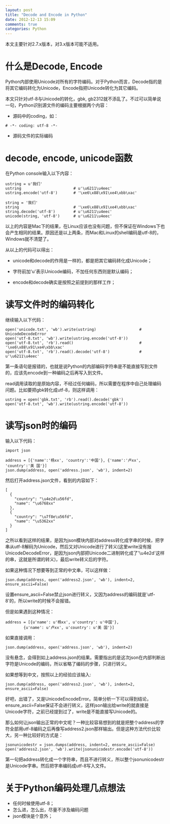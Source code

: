 ```yaml
---
layout: post
title: "Decode and Encode in Python"
date: 2012-12-13 15:09
comments: true
categories: Python
---
```


本文主要针对2.7.x版本，对3.x版本可能不适用。

# 什么是Decode, Encode

Python内部使用Unicode对所有的字符编码。对于Python而言，Decode指的是将其它编码转化为Unicode，Encode指把Unicode转化为其它编码。

本文只针对utf-8与Unicode的转化，gbk, gb2312就不添乱了。不过可以简单说一句，Python识别源文件的编码主要根据两个内容：

  * 源码中的coding，如：

```
# -*- coding: utf-8 -*-
```

  * 源码文件的实际编码


# decode, encode, unicode函数

在Python console输入以下内容：

```
ustring = u'我们'
ustring                       # u'\u6211\u4eec'
ustring.encode('utf-8')       # '\xe6\x88\x91\xe4\xbb\xac'

string = '我们'
string                        # '\xe6\x88\x91\xe4\xbb\xac'
string.decode('utf-8')        # u'\u6211\u4eec'
unicode(string, 'utf-8')      # u'\u6211\u4eec'
```

以上的内容是Mac下的结果，在Linux应该也没有问题，但不保证在Windows下也会产生相同的结果。原因还是以上两条，而Mac和Linux的shell编码是utf-8的，Windows就不清楚了。

从以上的代码可以得出：

  * unicode和decode的作用是一样的，都是把其它编码转化成Unicode；

  * 字符前加'u'表示Unicode编码，不加任何东西则是默认编码；

  * encode和decode确实是按照之前提到的那样工作；



# 读写文件时的编码转化


继续输入以下代码：

```
open('unicode.txt', 'wb').write(ustring)                   # UnicodeDecodeError
open('utf-8.txt', 'wb').write(ustring.encode('utf-8'))
open('utf-8.txt', 'rb').read()                             # '\xe6\x88\x91\xe4\xbb\xac'
open('utf-8.txt', 'rb').read().decode('utf-8')             # u'\u6211\u4eec'
```

第一条语句是报错的，也就是说Python的内部编码字符串是不能直接写到文件的，应该先encode到一种编码之后再写入到文件。

read调用读取的是原始内容，不经过任何编码，所以需要在程序中自己处理编码问题。比如要把gbk转化成utf-8，则这样调用：

```
ustring = open('gbk.txt', 'rb').read().decode('gbk')
open('utf-8.txt', 'wb').write(ustring.encode('utf-8'))
```



# 读写json时的编码

输入以下代码：

```
import json

address = [{'name':'杨xx', 'country':'中国'}, {'name':'卢xx', 'country':'美 国'}]
json.dump(address, open('address.json', 'wb'), indent=2)
```

然后打开address.json文件，看到的内容如下：

```
[
  {
    "country": "\u4e2d\u56fd", 
    "name": "\u6768xx"
  }, 
  {
    "country": "\u7f8e\u56fd", 
    "name": "\u5362xx"
  }
]
```

之所以看到这样的结果，是因为json模块内部对address转化成字串的时候，把字串从utf-8解码为Unicode，然后又对Unicode进行了转义(这里write没有报UnicodeDecodeError，是因为json内部把Unicode二进制转化成了'\u4e2d'这样的串，这就是所谓的转义)，最后write转义后的字符。

如果这种情况下想要等到正常的中文串，可以这样做：

```
json.dump(address, open('address2.json', 'wb'), indent=2, ensure_ascii=False)
```

设置ensure_ascii=False禁止json进行转义，又因为address的编码就是'utf-8'的，所以write的时候不会报错。

但是如果遇到这种情况：

```
address = [{u'name': u'杨xx', u'country': u'中国'},
        {u'name': u'卢xx', u'country': u'美 国'}]
```

如果直接调用：

```
json.dump(address, open('address.json', 'wb'), indent=2)
```

没有悬念，会得到如上address.json的结果。需要指出的是这次json在内部判断出字符是Unicode的编码，所以省略了编码的步骤，只进行转义。

如果想等到中文，按照以上的经验应该输入:

```
json.dump(address, open('address2.json', 'wb'), indent=2, ensure_ascii=False)
```

好吧，出错了，又是UnicodeEncodeError。简单分析一下可以得到结论，ensure_ascii=False保证不会进行转义，这样json输出给write的就直接是Unicode字符，之前已经提到过了，write是不能直接写Unicode的。

那么如何让json输出正常的中文呢？一种比较容易想到的就是把整个address的字符全部用utf-8编码之后再像写address2.json那样输出。但是这种方法代价比较大，另一种比较好的方式是：

```
jsonunicodestr = json.dumps(address, indent=2, ensure_ascii=False)
open('address2.json', 'wb').write(jsonunicodestr.encode('utf-8'))
```

第一句把address转化成一个字符串，而且不进行转义，所以整个jsonunicodestr是Unicode字串。然后把字串编码成utf-8写入文件。


# 关于Python编码处理几点想法
  * 任何时候使用utf-8；
  * 怎么进，怎么出，尽量不涉及编码问题
  * json模块是个意外；
